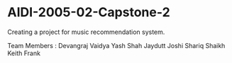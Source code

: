 # AIDI-2005-02-Capstone-2
Creating a project for music recommendation system.

Team Members :
Devangraj Vaidya
Yash Shah
Jaydutt Joshi
Shariq Shaikh
Keith Frank
